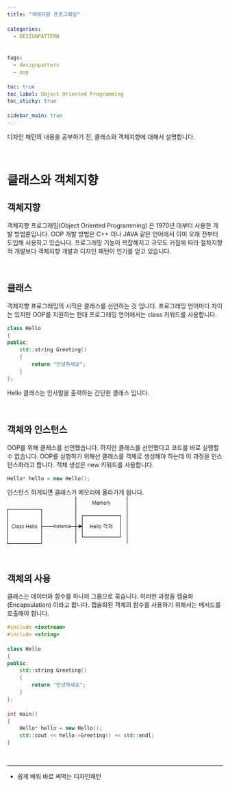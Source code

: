 ```yaml
---
title: "객체지향 프로그래밍"

categories:
  - DESIGNPATTERN


tags:
  - designpattern
  - oop

toc: true
toc_label: Object Oriented Programming
toc_sticky: true

sidebar_main: true
---
```


디자인 패턴의 내용을 공부하기 전, 클래스와 객체지향에 대해서 설명합니다.

<br/>

# 클래스와 객체지향

## 객체지향

객체지향 프로그래밍(Object Oriented Programming) 은 1970년 대부터 사용한 개발 방법론입니다.  OOP 개발 방법은 C++ 이나 JAVA 같은 언어에서 이미 오래 전부터 도입해 사용하고 있습니다. 프로그래밍 기능이 복잡해지고 규모도 커짐에 따라 절차지향적 개발보다 객체지향 개발과 디자인 패턴이 인기를 얻고 있습니다.

<br/>

## 클래스

객체지향 프로그래밍의 시작은 클래스를 선언하는 것 입니다. 프로그래밍 언어마다 차이는 있지만 OOP를 지원하는 현대 프로그래밍 언어에서는 class 키워드를 사용합니다.

```cpp
class Hello
{
public:
    std::string Greeting()
    {
        return "안녕하세요";
    }
};
```

Hello 클래스는 인사말을 출력하는 간단한 클래스 입니다.

<br/>

## 객체와 인스턴스

OOP를 위해 클래스를 선언했습니다. 하지만 클래스를 선언했다고 코드를 바로 실행할 수 없습니다. OOP를 실행하기 위해선 클래스를 객체로 생성해야 하는데 이 과정을 인스턴스화라고 합니다. 객체 생성은 new 키워드를 사용합니다. 

```cpp
Hello* hello = new Hello();
```

인스턴스 하게되면 클래스가 메모리에 올라가게 됩니다.
![instance](/assets/images/designpattern/instance.png)

<br/>

## 객체의 사용

클래스는 데이터와 함수를 하나의 그룹으로 묶습니다. 이러한 과정을 캡슐화(Encapsulation) 이라고 합니다. 캡슐화된 객체의 함수를 사용하기 위해서는 메서드를 호출해야 합니다.

```cpp
#include <iostream>
#include <string>

class Hello
{
public:
    std::string Greeting()
    {
        return "안녕하세요";
    }
};

int main()
{
    Hello* hello = new Hello();
    std::cout << hello->Greeting() << std::endl;
}
```

<br/>

----

* 쉽게 배워 바로 써먹는 디자인패턴
